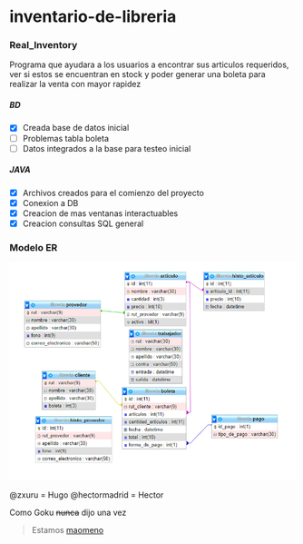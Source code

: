 # inventario-de-libreria

### Real_Inventory

Programa que ayudara a los usuarios a encontrar sus articulos requeridos, ver si estos se encuentran en stock y poder generar una boleta para realizar la venta con mayor rapidez

##### __BD__
- [x] Creada base de datos inicial
- [ ] Problemas tabla boleta
- [ ] Datos integrados a la base para testeo inicial

##### __JAVA__
- [x] Archivos creados para el comienzo del proyecto
- [x] Conexion a DB 
- [x] Creacion de mas ventanas interactuables 
- [x] Creacion consultas SQL general 

### Modelo ER
![Modelo_ER](/Images/unknown.png)

@zxuru          = Hugo
@hectormadrid   = Hector

Como Goku ~~nunca~~ dijo una vez

> Estamos [maomeno](/Images/maomeno.jpg)
